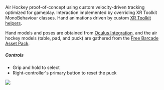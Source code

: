 Air Hockey proof-of-concept using custom velocity-driven tracking optimized for gameplay. Interaction implemented by overriding XR Toolkit MonoBehaviour classes. Hand animations driven by custom [XR Toolkit helpers](https://github.com/nizsanli/unity_xrt_helpers "XR Toolkit Helpers").

Hand models and poses are obtained from [Oculus Integration](https://assetstore.unity.com/packages/tools/integration/oculus-integration-82022 "Oculus Integration"), and the air hockey models (table, pad, and puck) are gathered from the [Free Barcade Asset Pack](https://assetstore.unity.com/packages/3d/props/free-barcade-asset-pack-123704 "Barcade Asset Pack").

##### Controls
* Grip and hold to select
* Right-controller's primary button to reset the puck

![](./gifs/gameplay.gif)







 


